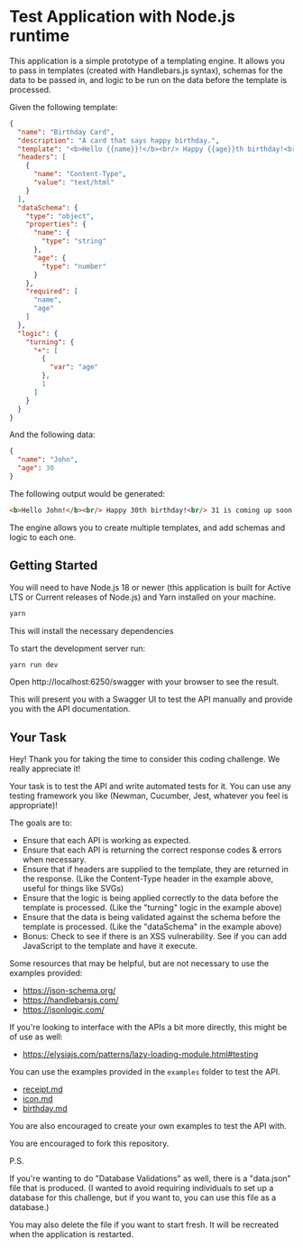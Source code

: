 # Test Application with Node.js runtime

This application is a simple prototype of a templating engine. It allows you to pass in templates (created with Handlebars.js syntax), schemas for the data to be passed in, and logic to be run on the data before the template is processed.

Given the following template:
```json
{
  "name": "Birthday Card",
  "description": "A card that says happy birthday.",
  "template": "<b>Hello {{name}}!</b><br/> Happy {{age}}th birthday!<br/> {{turning}} is coming up soon!",
  "headers": [
    {
      "name": "Content-Type",
      "value": "text/html"
    }
  ],
  "dataSchema": {
    "type": "object",
    "properties": {
      "name": {
        "type": "string"
      },
      "age": {
        "type": "number"
      }
    },
    "required": [
      "name",
      "age"
    ]
  },
  "logic": {
    "turning": {
      "+": [
        {
          "var": "age"
        },
        1
      ]
    }
  }
}
```

And the following data:
```json
{
  "name": "John",
  "age": 30
}
```

The following output would be generated:
```html
<b>Hello John!</b><br/> Happy 30th birthday!<br/> 31 is coming up soon!
```

The engine allows you to create multiple templates, and add schemas and logic to each one. 

## Getting Started

You will need to have Node.js 18 or newer (this application is built for Active LTS or Current releases of Node.js) and Yarn installed on your machine.

```bash
yarn
```
This will install the necessary dependencies


To start the development server run:
```bash
yarn run dev
```

Open http://localhost:6250/swagger with your browser to see the result. 

This will present you with a Swagger UI to test the API manually and provide you with the API documentation.

## Your Task

Hey! Thank you for taking the time to consider this coding challenge. We really appreciate it!

Your task is to test the API and write automated tests for it. You can use any testing framework you like (Newman, Cucumber, Jest, whatever you feel is appropriate)!

The goals are to:

- Ensure that each API is working as expected.
- Ensure that each API is returning the correct response codes & errors when necessary.
- Ensure that if headers are supplied to the template, they are returned in the response. (Like the Content-Type header in the example above, useful for things like SVGs)
- Ensure that the logic is being applied correctly to the data before the template is processed. (Like the "turning" logic in the example above)
- Ensure that the data is being validated against the schema before the template is processed. (Like the "dataSchema" in the example above)
- Bonus: Check to see if there is an XSS vulnerability. See if you can add JavaScript to the template and have it execute.

Some resources that may be helpful, but are not necessary to use the examples provided:
- https://json-schema.org/
- https://handlebarsjs.com/
- https://jsonlogic.com/


If you're looking to interface with the APIs a bit more directly, this might be of use as well:
- https://elysiajs.com/patterns/lazy-loading-module.html#testing

You can use the examples provided in the `examples` folder to test the API.
- [receipt.md](examples/receipt.md)
- [icon.md](examples/icon.md)
- [birthday.md](examples/birthday.md)

You are also encouraged to create your own examples to test the API with.

You are encouraged to fork this repository. 

P.S. 

If you're wanting to do "Database Validations" as well, there is a "data.json" file that is produced. (I wanted to avoid requiring individuals to set up a database for this challenge, but if you want to, you can use this file as a database.)

You may also delete the file if you want to start fresh. It will be recreated when the application is restarted.